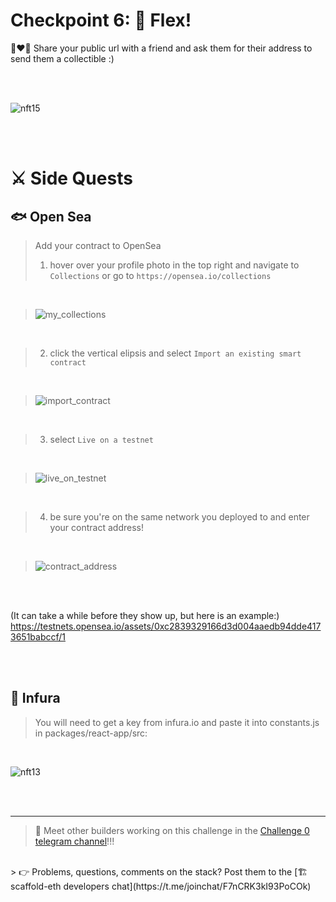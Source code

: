 # Checkpoint 6: 💪 Flex!

👩‍❤️‍👨 Share your public url with a friend and ask them for their address to send them a collectible :)

<br/>
<br/>

![nft15](https://user-images.githubusercontent.com/526558/124387205-00c3fb80-dcb4-11eb-9e2f-29585e323037.gif)

<br/>
<br/>

# ⚔️ Side Quests

## 🐟 Open Sea

> Add your contract to OpenSea
> 1. hover over your profile photo in the top right and navigate to `Collections` or go to `https://opensea.io/collections`

<br/>

> ![my_collections](https://user-images.githubusercontent.com/46639943/150223014-92a2e32d-d2a2-4fd4-ac3b-bd2d0fcb5840.png)
<br/>

> 2. click the vertical elipsis and select `Import an existing smart contract`

<br/>

> ![import_contract](https://user-images.githubusercontent.com/46639943/150225448-815a17c1-4ea6-4663-8aff-8f757bebbb54.png)

<br/>

> 3. select `Live on a testnet`

<br/>

> ![live_on_testnet](https://user-images.githubusercontent.com/46639943/150229334-038100bb-22e0-4240-a293-c2b88adc1219.png)

<br/>

> 4. be sure you're on the same network you deployed to and enter your contract address!

<br/>

> ![contract_address](https://user-images.githubusercontent.com/46639943/150229361-e50e8c57-3918-450f-8bee-29cf42d65b52.png)

<br/>
<br/>

(It can take a while before they show up, but here is an example:)
https://testnets.opensea.io/assets/0xc2839329166d3d004aaedb94dde4173651babccf/1

<br/>
<br/>

## 🔶 Infura

> You will need to get a key from infura.io and paste it into constants.js in packages/react-app/src:

<br/>

![nft13](https://user-images.githubusercontent.com/526558/124387174-d83c0180-dcb3-11eb-989e-d58ba15d26db.png)

<br/>
<br/>

---

> 💬 Meet other builders working on this challenge in the [Challenge 0 telegram channel](https://t.me/+Y2vqXZZ_pEFhMGMx)!!!
<br/>
> 👉 Problems, questions, comments on the stack? Post them to the [🏗 scaffold-eth developers chat](https://t.me/joinchat/F7nCRK3kI93PoCOk)

<br/>
<br/>
